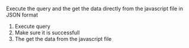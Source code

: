 Execute the query and the get the data directly from the  javascript file in JSON format 
 1. Execute query 
 2. Make sure it is successfull 
 3. The get the data from the javascript file
 